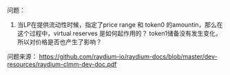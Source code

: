 问题：
1. 当LP在提供流动性时候，指定了price range 和 token0 的amountin，那么在这个过程中，virtual reserves 是如何起作用的？
token1储备没有发生变化，所以对价格是否也产生了影响？ 


问题来源：
https://github.com/raydium-io/raydium-docs/blob/master/dev-resources/raydium-clmm-dev-doc.pdf